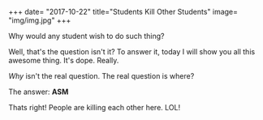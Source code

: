 +++
date= "2017-10-22"
title="Students Kill Other Students"
image= "img/img.jpg"
+++

Why would any student wish to do such thing?
<!--more-->
Well, that's the question isn't it?
To answer it, today I will show you all this awesome thing. It's dope. Really.

*Why* isn't the real question. The real question is where?

The answer: **ASM**

Thats right! People are killing each other here. LOL!
<!--stackedit_data:
eyJwcm9wZXJ0aWVzIjoiaW1hZ2U9IFwiL2ltYWdlLmpwZ1wiXG
5hdXRob3I9IFwiUGFyc3VsaVwiXG4iLCJoaXN0b3J5IjpbLTE1
MzQ4NTM5NDddfQ==
-->